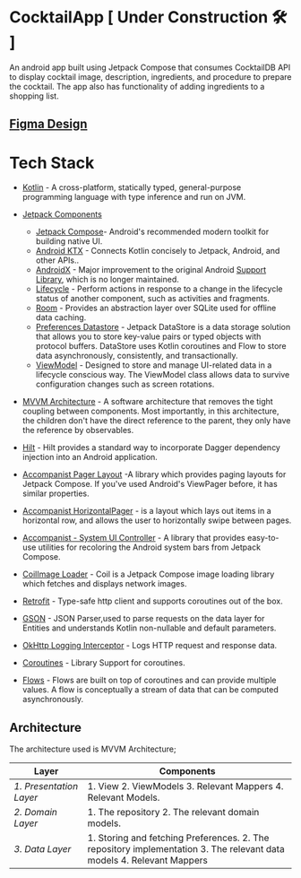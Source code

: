 # CocktailApp [ Under Construction 🛠️ ]

An android app built using Jetpack Compose that consumes CocktailDB API to display cocktail image, description, ingredients, and procedure to prepare the cocktail. The app also has functionality of adding ingredients to a shopping list.

## [Figma Design](https://www.figma.com/file/yAMJUuyEIFU7bY6KKgIOe5/CocktailApp2?node-id=113%3A275&t=9LIUGYMYrwmxwGTG-1)

# Tech Stack

- [Kotlin](https://kotlinlang.org/) - A cross-platform, statically typed, general-purpose programming language with type inference and run on JVM.

- [Jetpack Components](https://developer.android.com/jetpack)
    - [Jetpack Compose](https://developer.android.com/jetpack/compose)- Android's recommended modern toolkit for building native UI.
    - [Android KTX](https://developer.android.com/kotlin/ktx.html) - Connects Kotlin concisely to Jetpack, Android, and other APIs..
    - [AndroidX](https://developer.android.com/jetpack/androidx) - Major improvement to the original Android [Support Library](https://developer.android.com/topic/libraries/support-library/index), which is no longer maintained.
    - [Lifecycle](https://developer.android.com/topic/libraries/architecture/lifecycle) - Perform actions in response to a change in the lifecycle status of another component, such as activities and fragments.
    - [Room](https://developer.android.com/training/data-storage/room) - Provides an abstraction layer over SQLite used for offline data caching.
    - [Preferences Datastore](https://developer.android.com/topic/libraries/architecture/datastore) - Jetpack DataStore is a data storage solution that allows you to store key-value pairs or typed objects with protocol buffers. DataStore uses Kotlin coroutines and Flow to store data asynchronously, consistently, and transactionally.
    - [ViewModel](https://developer.android.com/topic/libraries/architecture/viewmodel) - Designed to store and manage UI-related data in a lifecycle conscious way. The ViewModel class allows data to survive configuration changes such as screen rotations.


- [MVVM Architecture](https://developer.android.com/topic/architecture) - A software architecture that removes the tight coupling between components. Most importantly, in this architecture, the children don't have the direct reference to the parent, they only have the reference by observables.
- [Hilt](https://dagger.dev/hilt/) - Hilt provides a standard way to incorporate Dagger dependency injection into an Android application.
- [Accompanist Pager Layout](https://google.github.io/accompanist/) -A library which provides paging layouts for Jetpack Compose. If you've used Android's ViewPager before, it has similar properties.
- [Accompanist HorizontalPager](https://google.github.io/accompanist/pager/) - is a layout which lays out items in a horizontal row, and allows the user to horizontally swipe between pages.
- [Accompanist - System UI Controller](https://github.com/google/accompanist/blob/main/systemuicontroller) - A library that provides easy-to-use utilities for recoloring the Android system bars from Jetpack Compose.
- [CoilImage Loader](https://coil-kt.github.io/coil/getting_started/) - Coil is a Jetpack Compose image loading library which fetches and displays network images.
- [Retrofit](https://square.github.io/retrofit/) - Type-safe http client
  and supports coroutines out of the box.
- [GSON](https://github.com/square/gson) - JSON Parser,used to parse
  requests on the data layer for Entities and understands Kotlin non-nullable
  and default parameters.
- [OkHttp Logging Interceptor](https://github.com/square/okhttp/blob/master/okhttp-logging-interceptor/README.md) - Logs HTTP request and response data.
- [Coroutines](https://github.com/Kotlin/kotlinx.coroutines) - Library Support for coroutines.
- [Flows](https://developer.android.com/kotlin/flow) - Flows are built on top of coroutines and can provide multiple values. A flow is conceptually a stream of data that can be computed asynchronously.


## Architecture

The architecture used is MVVM Architecture;

Layer | Components
--- | ---
*1. Presentation Layer* | 1. View 2. ViewModels 3. Relevant Mappers 4. Relevant Models.
*2. Domain Layer* | 1. The repository 2. The relevant domain models.
*3. Data Layer* | 1. Storing and fetching Preferences. 2. The repository implementation 3. The relevant data models 4. Relevant Mappers
